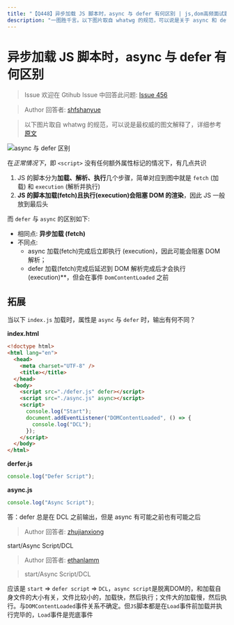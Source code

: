 ```yaml
---
title: "【Q448】异步加载 JS 脚本时，async 与 defer 有何区别 | js,dom高频面试题"
description: "​一图胜千言。​以下图片取自 whatwg 的规范，可以说是关于 async 和 defer 区别最权威的图文解释了，简单且一目了然！了解之后还有一道代码题目等着你呢  字节跳动面试题、阿里腾讯面试题、美团小米面试题。"
---
```


# 异步加载 JS 脚本时，async 与 defer 有何区别

> Issue
> 欢迎在 Gtihub Issue 中回答此问题: [Issue 456](https://github.com/shfshanyue/Daily-Question/issues/456)

> Author
> 回答者: [shfshanyue](https://github.com/shfshanyue)

> 以下图片取自 whatwg 的规范，可以说是最权威的图文解释了，详细参考[原文](https://html.spec.whatwg.org/multipage/scripting.html#the-script-element)

![async 与 defer 区别](https://html.spec.whatwg.org/images/asyncdefer.svg)

在*正常情况下*，即 `<script>` 没有任何额外属性标记的情况下，有几点共识

1. JS 的脚本分为**加载、解析、执行**几个步骤，简单对应到图中就是 `fetch` (加载) 和 `execution` (解析并执行)
2. **JS 的脚本加载(fetch)且执行(execution)会阻塞 DOM 的渲染**，因此 JS 一般放到最后头

而 `defer` 与 `async` 的区别如下:

- 相同点: **异步加载 (fetch)**
- 不同点:
  - async 加载(fetch)完成后立即执行 (execution)，因此可能会阻塞 DOM 解析；
  - defer 加载(fetch)完成后延迟到 DOM 解析完成后才会执行(execution)\*\*，但会在事件 `DomContentLoaded` 之前

## 拓展

当以下 `index.js` 加载时，属性是 `async` 与 `defer` 时，输出有何不同？

**index.html**

```html
<!doctype html>
<html lang="en">
  <head>
    <meta charset="UTF-8" />
    <title></title>
  </head>
  <body>
    <script src="./defer.js" defer></script>
    <script src="./async.js" async></script>
    <script>
      console.log("Start");
      document.addEventListener("DOMContentLoaded", () => {
        console.log("DCL");
      });
    </script>
  </body>
</html>
```

**derfer.js**

```js
console.log("Defer Script");
```

**async.js**

```js
console.log("Async Script");
```

答：defer 总是在 DCL 之前输出，但是 async 有可能之前也有可能之后

> Author
> 回答者: [zhujianxiong](https://github.com/zhujianxiong)

start/Async Script/DCL

> Author
> 回答者: [ethanlamm](https://github.com/ethanlamm)

> start/Async Script/DCL

应该是 `start` => `defer script` => `DCL`，`async script`是脱离DOM的，和加载自身文件的大小有关，文件比较小的，加载快，然后执行；文件大的加载慢，然后执行。与`DOMContentLoaded`事件关系不确定。但`JS`脚本都是在`Load`事件前加载并执行完毕的，`Load`事件是兜底事件
